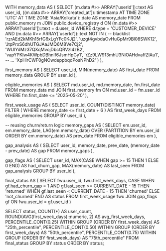 WITH memory_data AS (
  SELECT
    (m.data #>> ARRAY['userId'])::text AS user_id,
    ((m.data #>> ARRAY['created_at'])::timestamp AT TIME ZONE 'UTC' AT TIME ZONE 'Asia/Kolkata')::date AS memory_date
  FROM public.memory m
  JOIN public.device_registry d 
    ON (m.data #>> ARRAY['userId'])::text = d.user_id
  WHERE d.type = 'CUSTOMER_DEVICE'
    AND (m.data #>> ARRAY['userId'])::text NOT IN (
      -- blacklist
      'rzrAEd2kMKh15rfG6xLgYFc0KJj2', 'uzgt4gvbdaOvHuGpMr9Bl08SWK12', 'JtpPrxS6dhUTGJAaJMQ6M8Ve7Cj2', 
      'WUlYdMz37QXqMvojDbcQRVzl4zB2', 'vapYPKIw4KWpbDBhnlf6JsmHpGy1', 'rZz9LW913mhU3NiOAHdvaffZlAu1',
      -- ...
      'XpHlrCWF0gNOwdeppbqdPosNPhD2'
    )
),

first_memory AS (
  SELECT user_id, MIN(memory_date) AS first_date
  FROM memory_data
  GROUP BY user_id
),

eligible_memories AS (
  SELECT md.user_id, md.memory_date, fm.first_date
  FROM memory_data md
  JOIN first_memory fm ON md.user_id = fm.user_id
  WHERE fm.first_date <= '2025-05-20'
),

first_week_usage AS (
  SELECT
    user_id,
    COUNT(DISTINCT memory_date) FILTER (
      WHERE memory_date <= first_date + 6
    ) AS first_week_days
  FROM eligible_memories
  GROUP BY user_id
),

-- reusing churn/return logic
memory_gaps AS (
  SELECT
    em.user_id,
    em.memory_date,
    LAG(em.memory_date) OVER (PARTITION BY em.user_id ORDER BY em.memory_date) AS prev_date
  FROM eligible_memories em
),

gap_analysis AS (
  SELECT
    user_id,
    memory_date,
    prev_date,
    (memory_date - prev_date) AS gap
  FROM memory_gaps
),

gap_flags AS (
  SELECT
    user_id,
    MAX(CASE WHEN gap >= 15 THEN 1 ELSE 0 END) AS had_churn_gap,
    MAX(memory_date) AS last_seen
  FROM gap_analysis
  GROUP BY user_id
),

final_status AS (
  SELECT
    fwu.user_id,
    fwu.first_week_days,
    CASE 
      WHEN gf.had_churn_gap = 1 AND gf.last_seen >= CURRENT_DATE - 15 THEN 'returned'
      WHEN gf.last_seen < CURRENT_DATE - 15 THEN 'churned'
      ELSE 'not_churned'
    END AS status
  FROM first_week_usage fwu
  JOIN gap_flags gf ON fwu.user_id = gf.user_id
)

SELECT
  status,
  COUNT(*) AS user_count,
  ROUND(AVG(first_week_days)::numeric, 2) AS avg_first_week_days,
  PERCENTILE_CONT(0.25) WITHIN GROUP (ORDER BY first_week_days) AS "25th_percentile",
  PERCENTILE_CONT(0.50) WITHIN GROUP (ORDER BY first_week_days) AS "50th_percentile",
  PERCENTILE_CONT(0.75) WITHIN GROUP (ORDER BY first_week_days) AS "75th_percentile"
FROM final_status
GROUP BY status
ORDER BY status;
